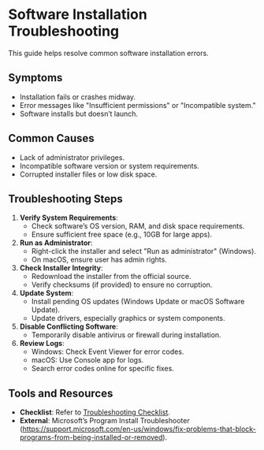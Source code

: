 # Software Installation Troubleshooting

This guide helps resolve common software installation errors.

## Symptoms
- Installation fails or crashes midway.
- Error messages like "Insufficient permissions" or "Incompatible system."
- Software installs but doesn’t launch.

## Common Causes
- Lack of administrator privileges.
- Incompatible software version or system requirements.
- Corrupted installer files or low disk space.

## Troubleshooting Steps
1. **Verify System Requirements**:
   - Check software’s OS version, RAM, and disk space requirements.
   - Ensure sufficient free space (e.g., 10GB for large apps).
2. **Run as Administrator**:
   - Right-click the installer and select "Run as administrator" (Windows).
   - On macOS, ensure user has admin rights.
3. **Check Installer Integrity**:
   - Redownload the installer from the official source.
   - Verify checksums (if provided) to ensure no corruption.
4. **Update System**:
   - Install pending OS updates (Windows Update or macOS Software Update).
   - Update drivers, especially graphics or system components.
5. **Disable Conflicting Software**:
   - Temporarily disable antivirus or firewall during installation.
6. **Review Logs**:
   - Windows: Check Event Viewer for error codes.
   - macOS: Use Console app for logs.
   - Search error codes online for specific fixes.

## Tools and Resources
- **Checklist**: Refer to [Troubleshooting Checklist](../resources/troubleshooting_checklist.md).
- **External**: Microsoft’s Program Install Troubleshooter (https://support.microsoft.com/en-us/windows/fix-problems-that-block-programs-from-being-installed-or-removed).
